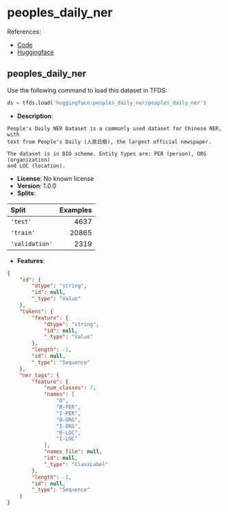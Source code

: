 # peoples_daily_ner

References:

*   [Code](https://github.com/huggingface/datasets/blob/master/datasets/peoples_daily_ner)
*   [Huggingface](https://huggingface.co/datasets/peoples_daily_ner)


## peoples_daily_ner


Use the following command to load this dataset in TFDS:

```python
ds = tfds.load('huggingface:peoples_daily_ner/peoples_daily_ner')
```

*   **Description**:

```
People's Daily NER Dataset is a commonly used dataset for Chinese NER, with
text from People's Daily (人民日报), the largest official newspaper.

The dataset is in BIO scheme. Entity types are: PER (person), ORG (organization)
and LOC (location).
```

*   **License**: No known license
*   **Version**: 1.0.0
*   **Splits**:

Split  | Examples
:----- | -------:
`'test'` | 4637
`'train'` | 20865
`'validation'` | 2319

*   **Features**:

```json
{
    "id": {
        "dtype": "string",
        "id": null,
        "_type": "Value"
    },
    "tokens": {
        "feature": {
            "dtype": "string",
            "id": null,
            "_type": "Value"
        },
        "length": -1,
        "id": null,
        "_type": "Sequence"
    },
    "ner_tags": {
        "feature": {
            "num_classes": 7,
            "names": [
                "O",
                "B-PER",
                "I-PER",
                "B-ORG",
                "I-ORG",
                "B-LOC",
                "I-LOC"
            ],
            "names_file": null,
            "id": null,
            "_type": "ClassLabel"
        },
        "length": -1,
        "id": null,
        "_type": "Sequence"
    }
}
```


